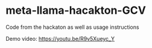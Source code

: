 # meta-llama-hacakton-GCV
Code from the hackaton as well as usage instructions


Demo video: https://youtu.be/R9v5Xueyc_Y
